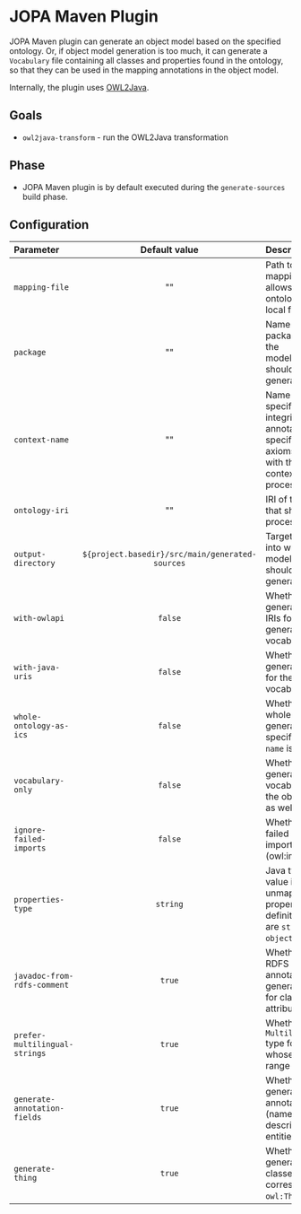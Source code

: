 # JOPA Maven Plugin

JOPA Maven plugin can generate an object model based on the specified ontology. Or, if object model generation is
too much, it can generate a `Vocabulary` file containing all classes and properties found in the ontology, so that
they can be used in the mapping annotations in the object model.

Internally, the plugin uses [OWL2Java](../jopa-owl2java).

## Goals

- `owl2java-transform` - run the OWL2Java transformation

## Phase

- JOPA Maven plugin is by default executed during the `generate-sources` build phase.

## Configuration

| Parameter                     |                  Default value                  | Description                                                                                                                                    |
|:------------------------------|:-----------------------------------------------:|:-----------------------------------------------------------------------------------------------------------------------------------------------|
| `mapping-file`                |                       ""                        | Path to the mapping file which allows resolving ontology IRIs to local files.                                                                  |
| `package`                     |                       ""                        | Name of the target package into which the model/vocabulary should be generated.                                                                |
| `context-name`                |                       ""                        | Name of context specified by integrity constraint annotations. If specified, only axioms annotated with the correct context will be processed. |
| `ontology-iri`                |                       ""                        | IRI of the ontology that should be processed.                                                                                                  |
| `output-directory`            | `${project.basedir}/src/main/generated-sources` | Target directory into which the model/vocabulary should be generated.                                                                          |
| `with-owlapi`                 |                     `false`                     | Whether to also generate OWLAPI IRIs for the generated vocabulary terms.                                                                       |
| `with-java-uris`              |                     `false`                     | Whether to also generate Java URIs for the generated vocabulary terms.                                                                         |
| `whole-ontology-as-ics`       |                     `false`                     | Whether to use the whole ontology for generation. If specified, `context-name` is ignored.                                                     |
| `vocabulary-only`             |                     `false`                     | Whether to generate only the vocabulary file or the object model as well.                                                                      |
| `ignore-failed-imports`       |                     `false`                     | Whether to ignore failed ontology imports (owl:import).                                                                                        |
| `properties-type`             |                    `string`                     | Java type to use as value in the unmapped properties attribute definition. Options are `string` or `object`.                                   |
| `javadoc-from-rdfs-comment`   |                     `true`                      | Whether to use RDFS comment annotations to generate Javadoc for classes and attributes.                                                        |
| `prefer-multilingual-strings` |                     `true`                      | Whether to use `MultilingualString` type for fields whose property range is langString.                                                        |
| `generate-annotation-fields`  |                     `true`                      | Whether to generate annotation fields (name, description) for all entities.                                                                    |
| `generate-thing`              |                     `true`                      | Whether to generate an entity classes corresponding to `owl:Thing`.                                                                            |

